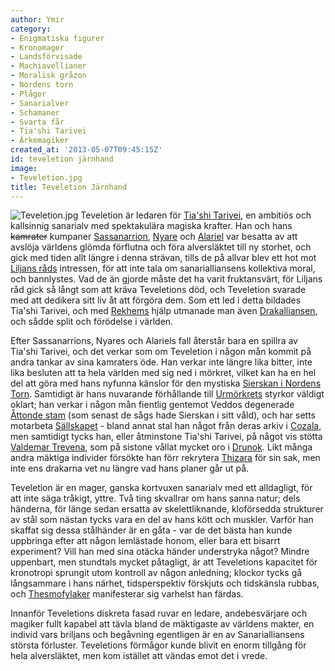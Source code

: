 ```yaml
---
author: Ymir
category:
- Enigmatiska figurer
- Kronomager
- Landsförvisade
- Machiavellianer
- Moralisk gråzon
- Nordens torn
- Plågor
- Sanarialver
- Schamaner
- Svarta får
- Tia'shi Tarivei
- Ärkemagiker
created_at: '2013-05-07T09:45:15Z'
id: teveletion järnhand
image:
- Teveletion.jpg
title: Teveletion Järnhand
---
```

![][1] Teveletion är ledaren för [Tia'shi Tarivei], en ambitiös och kallsinnig sanarialv med spektakulära magiska krafter. Han och hans ~~kamrater~~ kumpaner [Sassanarrion], [Nyare] och [Alariel] var besatta av att avslöja världens glömda förflutna och föra alversläktet till ny storhet, och gick med tiden allt längre i denna strävan, tills de på allvar blev ett hot mot [Liljans råds] intressen, för att inte tala om sanarialliansens kollektiva moral, och bannlystes. Vad de än gjorde måste det ha varit fruktansvärt, för Liljans råd gick så långt som att kräva Teveletions död, och Teveletion svarade med att dedikera sitt liv åt att förgöra dem. Som ett led i detta bildades Tia'shi Tarivei, och med [Rekhems] hjälp utmanade man även [Drakalliansen], och sådde split och förödelse i världen.

Efter Sassanarrions, Nyares och Alariels fall återstår bara en spillra av Tia'shi Tarivei, och det verkar som om Teveletion i någon mån kommit på andra tankar av sina kamraters öde. Han verkar inte längre lika bitter, inte lika besluten att ta hela världen med sig ned i mörkret, vilket kan ha en hel del att göra med hans nyfunna känslor för den mystiska [Sierskan i Nordens Torn]. Samtidigt är hans nuvarande förhållande till [Urmörkrets] styrkor väldigt oklart; han verkar i någon mån fientlig gentemot Veddos degenerade [Åttonde stam] (som senast de sågs hade Sierskan i sitt våld), och har setts motarbeta [Sällskapet] - bland annat stal han något från deras arkiv i [Cozala], men samtidigt tycks han, eller åtminstone Tia'shi Tarivei, på något vis stötta [Valdemar Trevena], som på sistone vållat mycket oro i [Drunok]. Likt många andra mäktiga individer försökte han förr rekrytera [Thizara] för sin sak, men inte ens drakarna vet nu längre vad hans planer går ut på.

Teveletion är en mager, ganska kortvuxen sanarialv med ett alldagligt, för att inte säga tråkigt, yttre. Två ting skvallrar om hans sanna natur; dels händerna, för länge sedan ersatta av skelettliknande, kloförsedda strukturer av stål som nästan tycks vara en del av hans kött och muskler. Varför han skaffat sig dessa stålhänder är en gåta - var de det bästa han kunde uppbringa efter att någon lemlästade honom, eller bara ett bisarrt experiment? Vill han med sina otäcka händer understryka något? Mindre uppenbart, men stundtals mycket påtagligt, är att Teveletions kapacitet för kronotropi sprungit utom kontroll av någon anledning; klockor tycks gå långsammare i hans närhet, tidsperspektiv förskjuts och tidskänsla rubbas, och [Thesmofylaker] manifesterar sig varhelst han färdas.

Innanför Teveletions diskreta fasad ruvar en ledare, andebesvärjare och magiker fullt kapabel att tävla bland de mäktigaste av världens makter, en individ vars briljans och begåvning egentligen är en av Sanarialliansens största förluster. Teveletions förmågor kunde blivit en enorm tillgång för hela alversläktet, men kom istället att vändas emot det i vrede.

  [1]: Teveletion.jpg "Teveletion.jpg"
  [Tia'shi Tarivei]: Tiashi_Tarivei
  [Sassanarrion]: Sassanarrion_den_Gyllene
  [Nyare]: Nyare_fin_Tanisol
  [Alariel]: Alariel_Stålvinge
  [Liljans råds]: Liljans_råd
  [Rekhems]: Rekhem
  [Drakalliansen]: Drakalliansen
  [Sierskan i Nordens Torn]: Sierskan_i_Nordens_Torn
  [Urmörkrets]: Urmörkret
  [Åttonde stam]: Åttonde_stammen
  [Sällskapet]: Sällskapet
  [Cozala]: Cozala
  [Valdemar Trevena]: Valdemar_Trevena
  [Drunok]: Drunok
  [Thizara]: Thizara
  [Thesmofylaker]: Thesmofylaker